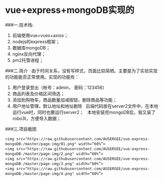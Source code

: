 
# vue+express+mongoDB实现的

###一.技术栈:
  1. 前端使用vue+vuex+axios；
  2. nodejs的express框架；
  3. 数据库mongoDB；
  4. nginx反向代理；
  5. pm2托管进程；
  
  
###二.简介
  &nbsp;&nbsp;由于时间关系，没有写样式，页面比较简陋。主要是为了实验实现的功能能否正常使用。实现的功能有：
  1. 用户登录登出（帐号：admin， 密码：123456）
  2. 商品列表及价格区间筛选；
  3. 添加到购物车，商品数量加减按钮，删除商品等功能；
  4. 用户地址管理，默认地址和地址删除
  &nbsp;&nbsp;后端代码放在server2文件中，在本地运行vue时，同时也要运行server2；
  &nbsp;&nbsp;本地安装完mongoDB后，我又装了robo3t，方便导入数据；
  
  
 ###三.项目截图
 
    <img src="https://raw.githubusercontent.com/AUSERGEE/vue-express-mongoDB-/master/page-img/01.png" width=“60%”>
    <img src="https://raw.githubusercontent.com/AUSERGEE/vue-express-mongoDB-/master/page-img/2.png" width=“60%”>
    <img src="https://raw.githubusercontent.com/AUSERGEE/vue-express-mongoDB-/master/page-img/3.png" width=“60%”>
    <img src="https://raw.githubusercontent.com/AUSERGEE/vue-express-mongoDB-/master/page-img/4.png" width=“60%”>
 
 
  



